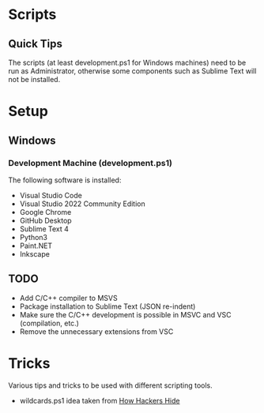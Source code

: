 # Scripts

## Quick Tips

The scripts (at least development.ps1 for Windows machines) need to be run as Administrator, otherwise some components such as Sublime Text will not be installed.

# Setup

## Windows

### Development Machine (development.ps1)

The following software is installed:
 - Visual Studio Code
 - Visual Studio 2022 Community Edition
 - Google Chrome
 - GitHub Desktop
 - Sublime Text 4
 - Python3
 - Paint.NET
 - Inkscape

## TODO

 - Add C/C++ compiler to MSVS
  - Package installation to Sublime Text (JSON re-indent)
 - Make sure the C/C++ development is possible in MSVC and VSC (compilation, etc.)
 - Remove the unnecessary extensions from VSC

# Tricks

Various tips and tricks to be used with different scripting tools.

- wildcards.ps1 idea taken from [How Hackers Hide](https://www.youtube.com/watch?v=WJlqQYyzGi8&ab_channel=JohnHammond)
